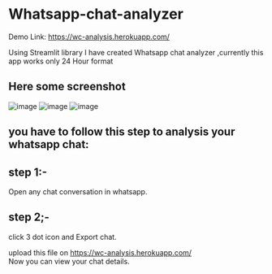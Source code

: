 ﻿# Whatsapp-chat-analyzer
Demo Link: https://wc-analysis.herokuapp.com/

Using Streamlit library I have created Whatsapp chat analyzer ,currently this app works only 24 Hour format 

## Here some screenshot

![image](https://user-images.githubusercontent.com/59171550/126292107-25f6d160-64c2-42ad-b140-ababc65bb515.png)
![image](https://user-images.githubusercontent.com/59171550/126291664-9483eeec-0911-4932-9f2c-fd0fa2b58d86.png)
![image](https://user-images.githubusercontent.com/59171550/126292178-2399007e-e993-463a-af2e-3d6f3db1d4ba.png)


## you have to follow this step to analysis your whatsapp chat:
## step 1:-
Open any chat conversation in whatsapp.

## step 2;-
click 3 dot icon and Export chat.

upload this file on https://wc-analysis.herokuapp.com/  
Now you can view your chat details.
